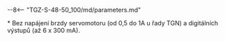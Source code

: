 --8<-- "TGZ-S-48-50_100/md/parameters.md"

\* Bez napájení brzdy servomotoru (od 0,5 do 1A u řady TGN) a digitálních výstupů (až 6 x 300 mA).

